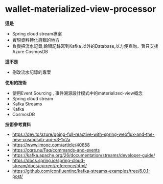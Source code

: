 # wallet-materialized-view-processor

**這是**
* Spring cloud stream專案
* 實現資料轉化邏輯的地方
* 負責把流水記錄,餘額記錄寫到Kafka 以外的Database,以方便查詢。暫只支援Azure CosmosDB 

**這不是**
* 刪改流水記錄的專案

**使用的技術**
* 使用Event Sourcing , 事件溯源設計模式中的materialized-view概念
* Spring cloud stream
* Kafka Streams 
* Kafka
* CosmosDB


**技術參考資料**
* https://dev.to/azure/going-full-reactive-with-spring-webflux-and-the-new-cosmosdb-api-v3-1n2a
* https://www.imooc.com/article/40858
* https://cqrs.nu/Faq/commands-and-events
* https://kafka.apache.org/26/documentation/streams/developer-guide/
* https://docs.spring.io/spring-cloud-stream/docs/current/reference/html/
* https://github.com/confluentinc/kafka-streams-examples/tree/6.0.1-post/


